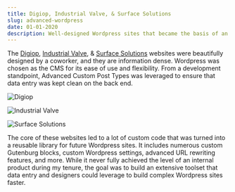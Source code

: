 ```yaml
---
title: Digiop, Industrial Valve, & Surface Solutions
slug: advanced-wordpress
date: 01-01-2020
description: Well-designed Wordpress sites that became the basis of an internal product library.
---
```

The [Digiop](https://digiop.com), [Industrial Valve](https://indvalve.com/), &amp; [Surface Solutions](https://www.surfacesolutionsusa.com/) websites were beautifully designed by a coworker, and they are information dense. Wordpress was chosen as the CMS for its ease of use and flexibility. From a development standpoint, Advanced Custom Post Types was leveraged to ensure that data entry was kept clean on the back end.

![Digiop](/assets/digiop.webp#rotate-right)

![Industrial Valve](/assets/industrial-valve.webp#rotate-left)

![Surface Solutions](/assets/surface-solutions.webp#rotate-right)

The core of these websites led to a lot of custom code that was turned into a reusable library for future Wordpress sites. It includes numerous custom Gutenburg blocks, custom Wordpress settings, advanced URL rewriting features, and more. While it never fully achieved the level of an internal product during my tenure, the goal was to build an extensive toolset that data entry and designers could leverage to build complex Wordpress sites faster.